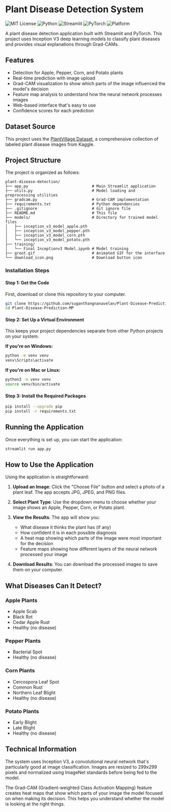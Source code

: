 # Plant Disease Detection System

![MIT License](https://img.shields.io/badge/License-MIT-green.svg)
![Python](https://img.shields.io/badge/Python-3.8%2B-blue.svg)
![Streamlit](https://img.shields.io/badge/Built%20with-Streamlit-ff4b4b)
![PyTorch](https://img.shields.io/badge/Framework-PyTorch-red)
![Platform](https://img.shields.io/badge/Platform-Web%20App-lightgrey)

A plant disease detection application built with Streamlit and PyTorch. This project uses Inception V3 deep learning models to classify plant diseases and provides visual explanations through Grad-CAMs.

## Features

- Detection for Apple, Pepper, Corn, and Potato plants
- Real-time prediction with image upload
- Grad-CAM visualization to show which parts of the image influenced the model's decision
- Feature map analysis to understand how the neural network processes images
- Web-based interface that's easy to use
- Confidence scores for each prediction

## Dataset Source

This project uses the [PlantVillage Dataset](https://www.kaggle.com/datasets/abdallahalidev/plantvillage-dataset), a comprehensive collection of labeled plant disease images from Kaggle.

## Project Structure

The project is organized as follows:

```
plant-disease-detection/
├── app.py                            # Main Streamlit application
├── utils.py                          # Model loading and preprocessing utilities
├── gradcam.py                        # Grad-CAM implementation
├── requirements.txt                  # Python dependencies
├── .gitignore                        # Git ignore file
├── README.md                         # This file
├── models/                           # Directory for trained model files
│   ├── inception_v3_model_apple.pth
│   ├── inception_v3_model_pepper.pth
│   ├── inception_v3_model_corn.pth
│   └── inception_v3_model_potato.pth
├── training/
│   └── Final Inceptionv3 Model.ipynb # Model training
├── groot.gif                         # Animated GIF for the interface
└── download_icon.png                 # Download button icon
```

### Installation Steps

#### Step 1: Get the Code

First, download or clone this repository to your computer.

```bash
git clone https://github.com/suganthangnanavelan/Plant-Disease-Prediction-MP.git
cd Plant-Disease-Prediction-MP
```

#### Step 2: Set Up a Virtual Environment

This keeps your project dependencies separate from other Python projects on your system.

**If you're on Windows:**
```bash
python -m venv venv
venv\Scripts\activate
```

**If you're on Mac or Linux:**
```bash
python3 -m venv venv
source venv/bin/activate
```

#### Step 3: Install the Required Packages

```bash
pip install --upgrade pip
pip install -r requirements.txt
```

## Running the Application

Once everything is set up, you can start the application:

```bash
streamlit run app.py
```

## How to Use the Application

Using the application is straightforward:

1. **Upload an Image**: Click the "Choose File" button and select a photo of a plant leaf. The app accepts JPG, JPEG, and PNG files.

2. **Select Plant Type**: Use the dropdown menu to choose whether your image shows an Apple, Pepper, Corn, or Potato plant.

3. **View the Results**: The app will show you:
   - What disease it thinks the plant has (if any)
   - How confident it is in each possible diagnosis
   - A heat map showing which parts of the image were most important for the decision
   - Feature maps showing how different layers of the neural network processed your image

4. **Download Results**: You can download the processed images to save them on your computer.

## What Diseases Can It Detect?

### Apple Plants
- Apple Scab
- Black Rot
- Cedar Apple Rust
- Healthy (no disease)

### Pepper Plants
- Bacterial Spot
- Healthy (no disease)

### Corn Plants
- Cercospora Leaf Spot
- Common Rust
- Northern Leaf Blight
- Healthy (no disease)

### Potato Plants
- Early Blight
- Late Blight
- Healthy (no disease)

## Technical Information

The system uses Inception V3, a convolutional neural network that's particularly good at image classification. Images are resized to 299x299 pixels and normalized using ImageNet standards before being fed to the model.

The Grad-CAM (Gradient-weighted Class Activation Mapping) feature creates heat maps that show which parts of your image the model focused on when making its decision. This helps you understand whether the model is looking at the right things.
